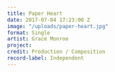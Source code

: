 ```yaml
---
title: Paper Heart
date: 2017-07-04 17:23:00 Z
image: "/uploads/paper-heart.jpg"
format: Single
artist: Grace Monroe
project:
credit: Production / Composition
record-label: Independent
---
```


